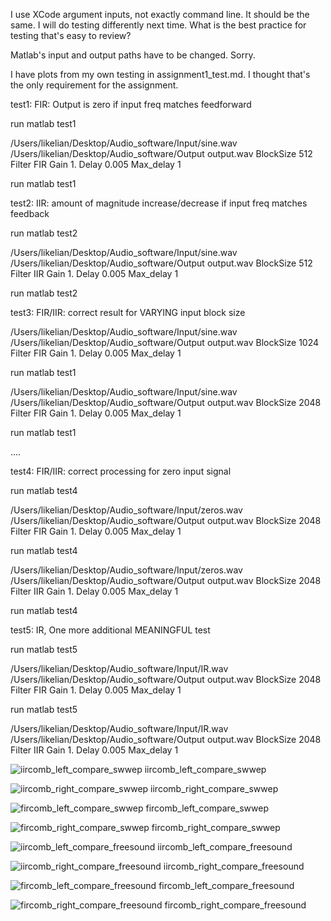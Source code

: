 

I use XCode argument inputs, not exactly command line. It should be the same. I will do testing differently next time. What is the best practice for testing that's easy to review?

Matlab's input and output paths have to be changed. Sorry.

I have plots from my own testing in assignment1_test.md. I thought that's the only requirement for the assignment.


test1: FIR: Output is zero if input freq matches feedforward

run matlab test1

/Users/likelian/Desktop/Audio_software/Input/sine.wav /Users/likelian/Desktop/Audio_software/Output output.wav  BlockSize 512 Filter FIR Gain 1. Delay 0.005 Max_delay 1

run matlab test1



test2: IIR: amount of magnitude increase/decrease if input freq matches feedback

run matlab test2

/Users/likelian/Desktop/Audio_software/Input/sine.wav /Users/likelian/Desktop/Audio_software/Output output.wav  BlockSize 512 Filter IIR Gain 1. Delay 0.005 Max_delay 1

run matlab test2


test3: FIR/IIR: correct result for VARYING input block size

/Users/likelian/Desktop/Audio_software/Input/sine.wav /Users/likelian/Desktop/Audio_software/Output output.wav  BlockSize 1024 Filter FIR Gain 1. Delay 0.005 Max_delay 1

run matlab test1

/Users/likelian/Desktop/Audio_software/Input/sine.wav /Users/likelian/Desktop/Audio_software/Output output.wav  BlockSize 2048 Filter FIR Gain 1. Delay 0.005 Max_delay 1

run matlab test1

....


test4: FIR/IIR: correct processing for zero input signal

run matlab test4

/Users/likelian/Desktop/Audio_software/Input/zeros.wav /Users/likelian/Desktop/Audio_software/Output output.wav  BlockSize 2048 Filter FIR Gain 1. Delay 0.005 Max_delay 1

run matlab test4


/Users/likelian/Desktop/Audio_software/Input/zeros.wav /Users/likelian/Desktop/Audio_software/Output output.wav  BlockSize 2048 Filter IIR Gain 1. Delay 0.005 Max_delay 1

run matlab test4


test5: IR, One more additional MEANINGFUL test

run matlab test5

/Users/likelian/Desktop/Audio_software/Input/IR.wav /Users/likelian/Desktop/Audio_software/Output output.wav  BlockSize 2048 Filter FIR Gain 1. Delay 0.005 Max_delay 1

run matlab test5

/Users/likelian/Desktop/Audio_software/Input/IR.wav /Users/likelian/Desktop/Audio_software/Output output.wav  BlockSize 2048 Filter IIR Gain 1. Delay 0.005 Max_delay 1






![iircomb_left_compare_swwep](/Output/sweep/iir_left.png)
iircomb_left_compare_swwep

![iircomb_right_compare_swwep](/Output/sweep/iir_right.png)
iircomb_right_compare_swwep

![fircomb_left_compare_swwep](/Output/sweep/fir_left.png)
fircomb_left_compare_swwep

![fircomb_right_compare_swwep](/Output/sweep/fir_right.png)
fircomb_right_compare_swwep



![iircomb_left_compare_freesound](/Output/freesound/iir_left.png)
iircomb_left_compare_freesound

![iircomb_right_compare_freesound](/Output/freesound/iir_right.png)
iircomb_right_compare_freesound

![fircomb_left_compare_freesound](/Output/freesound/fir_left.png)
fircomb_left_compare_freesound

![fircomb_right_compare_freesound](/Output/freesound/fir_right.png)
fircomb_right_compare_freesound
